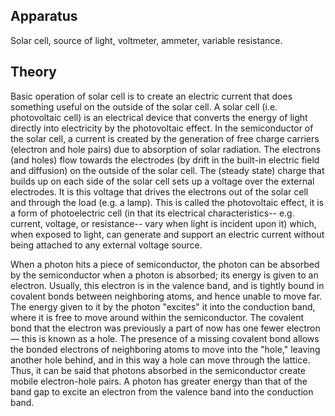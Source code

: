 ## Apparatus

<p>Solar cell, source of light, voltmeter, ammeter, variable resistance.</p>


 ## Theory

 <p>Basic operation of solar cell is to create an electric current that does something useful on the outside of the solar cell. A solar cell (i.e. photovoltaic cell) is an electrical device that converts the energy of light directly into electricity by the photovoltaic effect. In the semiconductor of the solar cell, a current is created by the generation of free charge carriers (electron and hole pairs) due to absorption of solar radiation. The electrons (and holes) flow towards the electrodes (by drift in the built-in electric field and diffusion) on the outside of the solar cell. The (steady state) charge that builds up on each side of the solar cell sets up a voltage over the external electrodes. It is this voltage that drives the electrons out of the solar cell and through the load (e.g. a lamp). This is called the photovoltaic effect, it is a form of photoelectric cell (in that its electrical characteristics-- e.g. current, voltage, or resistance-- vary when light is incident upon it) which, when exposed to light, can generate and support an electric current without being attached to any external voltage source. </p>


<p>When a photon hits a piece of semiconductor, the photon can be absorbed by the semiconductor when a photon is absorbed; its energy is given to an electron. Usually, this electron is in the valence band, and is tightly bound in covalent bonds between neighboring atoms, and hence unable to move far. The energy given to it by the photon "excites" it into the conduction band, where it is free to move around within the semiconductor. The covalent bond that the electron was previously a part of now has one fewer electron — this is known as a hole. The presence of a missing covalent bond allows the bonded electrons of neighboring atoms to move into the "hole," leaving another hole behind, and in this way a hole can move through the lattice. Thus, it can be said that photons absorbed in the semiconductor create mobile electron-hole pairs. A photon has greater energy than that of the band gap to excite an electron from the valence band into the conduction band.</p>

